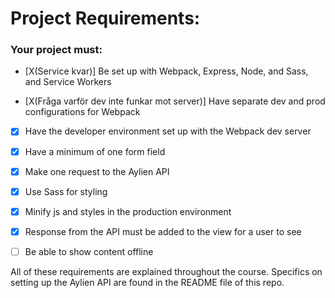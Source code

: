 # Project Requirements:

### Your project must:

- [X(Service kvar)] Be set up with Webpack, Express, Node, and Sass, and Service Workers

- [X(Fråga varför dev inte funkar mot server)] Have separate dev and prod configurations for Webpack

- [X] Have the developer environment set up with the Webpack dev server

- [x] Have a minimum of one form field

- [X] Make one request to the Aylien API

- [X] Use Sass for styling

- [X] Minify js and styles in the production environment

- [X] Response from the API must be added to the view for a user to see 

- [ ] Be able to show content offline

All of these requirements are explained throughout the course. Specifics on setting up the Aylien API are found in the README file of this repo.
